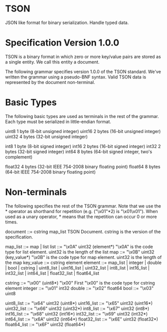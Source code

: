 # TSON

JSON like format for binary serialization. Handle typed data.

# Specification Version 1.0.0

TSON is a binary format in which zero or more key/value pairs are stored as a single entity. We call this entity a document.

The following grammar specifies version 1.0.0 of the TSON standard.
We've written the grammar using a pseudo-BNF syntax.
Valid TSON data is represented by the document non-terminal.

# Basic Types

The following basic types are used as terminals in the rest of the grammar.
Each type must be serialized in little-endian format.

uint8	1 byte (8-bit unsigned integer)
uint16   2 bytes (16-bit unsigned integer)
uint32	4 bytes (32-bit unsigned integer)

int8	1 byte (8-bit signed integer)
int16   2 bytes (16-bit signed integer)
int32   2 bytes (32-bit signed integer)
int64	8 bytes (64-bit signed integer, two's complement)

float32	4 bytes (32-bit IEEE 754-2008 binary floating point)
float64	8 bytes (64-bit IEEE 754-2008 binary floating point)

# Non-terminals

The following specifies the rest of the TSON grammar.
Note that we use the * operator as shorthand for repetition (e.g. ("\x01"*2) is "\x01\x01").
When used as a unary operator, * means that the repetition can occur 0 or more times.

document ::= cstring map_list      TSON Document. cstring is the version of the specification.

map_list ::= map | list
list ::= "\x0A" uint32 (element*)     "\x0A" is the code type for list element. uint32 is the length of the list
map ::= "\x0B" uint32 (key_value*)    "\x0B" is the code type for map element. uint32 is the length of the map
key_value ::= cstring element
element ::= map_list
           | integer
           | double
           | bool
           | cstring
           | uint8_list
           | uint16_list
           | uint32_list
           | int8_list
           | int16_list
           | int32_list
           | int64_list
           | float32_list
           | float64_list

cstring	::=	"\x00" (uint8*) "\x00"           First "\x00" is the code type for cstring element
integer ::= "\x01" int32
double ::= "\x02" float64
bool ::= "\x03" uint8

uint8_list ::= "\x64" uint32 (uint8*)
uint16_list ::= "\x65" uint32 (uint16*)
uint32_list ::= "\x66" uint32 (uint32*)
int8_list ::= "\x67" uint32 (int8*)
int16_list ::= "\x68" uint32 (int16*)
int32_list ::= "\x69" uint32 (int32*)
int64_list ::= "\x6A" uint32 (int64*)
float32_list ::= "\x6E" uint32 (float32*)
float64_list ::= "\x6F" uint32 (float64*)